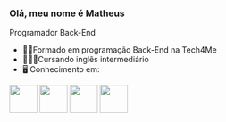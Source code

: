 ### Olá, meu nome é Matheus
Programador Back-End
 - 👨‍🎓Formado em programação Back-End na Tech4Me
 - 👨🏻‍🏫Cursando inglês intermediário
 - 🖥️ Conhecimento em: 
<img width = "50" height = "50" src="https://cdn.jsdelivr.net/gh/devicons/devicon/icons/java/java-plain-wordmark.svg" />
<img width = "50" height = "50" src="https://cdn.jsdelivr.net/gh/devicons/devicon/icons/javascript/javascript-plain.svg" />
<img width = "50" height = "50" src="https://cdn.jsdelivr.net/gh/devicons/devicon/icons/python/python-plain-wordmark.svg" />
<img width = "50" height = "50" src="https://cdn.jsdelivr.net/gh/devicons/devicon/icons/postgresql/postgresql-plain-wordmark.svg" />
          
                             

